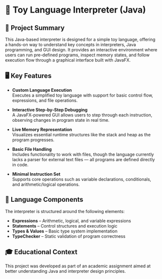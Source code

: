 # 🧠 Toy Language Interpreter (Java)

## 🚀 Project Summary

This Java-based interpreter is designed for a simple toy language, offering a hands-on way to understand key concepts in interpreters, Java programming, and GUI design. It provides an interactive environment where users can run pre-defined programs, inspect memory states, and follow execution flow through a graphical interface built with JavaFX.

## 🖥️ Key Features

- **Custom Language Execution**  
  Executes a simplified toy language with support for basic control flow, expressions, and file operations.

- **Interactive Step-by-Step Debugging**  
  A JavaFX-powered GUI allows users to step through each instruction, observing changes in program state in real time.

- **Live Memory Representation**  
  Visualizes essential runtime structures like the stack and heap as the program progresses.

- **Basic File Handling**  
  Includes functionality to work with files, though the language currently lacks a parser for external text files — all programs are defined directly in code.

- **Minimal Instruction Set**  
  Supports core operations such as variable declarations, conditionals, and arithmetic/logical operations.

## 🧱 Language Components

The interpreter is structured around the following elements:

- **Expressions** – Arithmetic, logical, and variable expressions  
- **Statements** – Control structures and execution logic  
- **Types & Values** – Basic type system implementation  
- **TypeChecker** – Static validation of program correctness  

## 🎓 Educational Context

This project was developed as part of an academic assignment aimed at better understanding Java and interpreter design principles.
